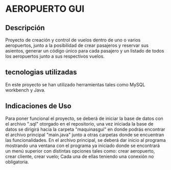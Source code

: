 # AEROPUERTO GUI

## Descripción
Proyecto de creación y control de vuelos dentro de uno o varios aeropuertos, junto a la posibilidad de crear pasajeros y reservar sus asientos, generar un código único para cada pasajero y un listado de todos los aeropuertos junto a sus respectivos vuelos.

## tecnologias utilizadas 
En este proyecto se han utilizado herramientas tales como MySQL workbench y Java.

## Indicaciones de Uso
Para poner funcional el proyecto, se deberá de iniciar la base de datos con el archivo ".sql" otorgado en el repositorio, una vez iniciada la base de datos se dirigirá hacía la carpeta "maquinasgui" en donde podrás encontrar el archivo principal "main.java" junto a otras carpetas donde se encuentran las funcionalidades. En el archivo principal, se deberá dar inicio al programa mostrando una ventana con el programa ya iniciado donde se encontrará un menú superior con distintas opciones tales como: crear aeropuerto, crear cliente, crear vuelo; Cada una de ellas teniendo una conexión no obligatoria.

